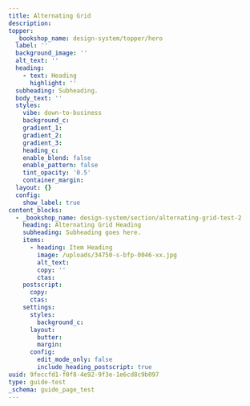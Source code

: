 ```yaml
---
title: Alternating Grid
description:
topper:
  _bookshop_name: design-system/topper/hero
  label: ''
  background_image: ''
  alt_text: ''
  heading:
    - text: Heading
      highlight: ''
  subheading: Subheading.
  body_text: ''
  styles:
    vibe: down-to-business
    background_c:
    gradient_1:
    gradient_2:
    gradient_3:
    heading_c:
    enable_blend: false
    enable_pattern: false
    tint_opacity: '0.5'
    container_margin:
  layout: {}
  config:
    show_label: true
content_blocks:
  - _bookshop_name: design-system/section/alternating-grid-test-2
    heading: Alternating Grid Heading
    subheading: Subheading goes here.
    items:
      - heading: Item Heading
        image: /uploads/34750-s-bfp-0046-xx.jpg
        alt_text:
        copy: ''
        ctas:
    postscript:
      copy:
      ctas:
    settings:
      styles:
        background_c:
      layout:
        butter:
        margin:
      config:
        edit_mode_only: false
        include_heading_postscript: true
uuid: 9feccfd1-f0f8-4e92-9f3e-1e6cd8c9b097
type: guide-test
_schema: guide_page_test
---
```

